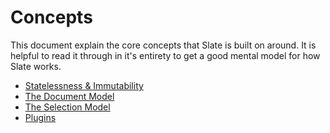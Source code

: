 
# Concepts

This document explain the core concepts that Slate is built on around. It is helpful to read it through in it's entirety to get a good mental model for how Slate works.

- [Statelessness & Immutability](./statelessness-and-immutability.md)
- [The Document Model](./the-document-model.md)
- [The Selection Model](./the-selection-model.md)
- [Plugins](./plugins.md)






